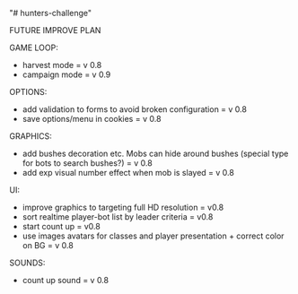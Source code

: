 "# hunters-challenge" 

FUTURE IMPROVE PLAN

GAME LOOP:
- harvest mode = v 0.8
- campaign mode = v 0.9

OPTIONS:
- add validation to forms to avoid broken configuration = v 0.8
- save options/menu in cookies = v 0.8

GRAPHICS:
- add bushes decoration etc. Mobs can hide around bushes (special type for bots to search bushes?) = v 0.8
- add exp visual number effect when mob is slayed = v 0.8

UI:
- improve graphics to targeting full HD resolution = v0.8
- sort realtime player-bot list by leader criteria = v0.8
- start count up = v0.8
- use images avatars for classes and player presentation + correct color on BG = v 0.8

SOUNDS:
- count up sound = v 0.8